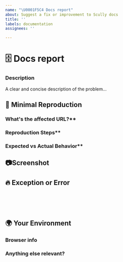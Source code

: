 ```yaml
---
name: "\U0001F5C4️ Docs report"
about: Suggest a fix or improvement to Scully docs
title: ''
labels: documentation
assignees: ''

---
```


# 🗄️ Docs report

### Description

<!-- ✍️edit:--> A clear and concise description of the problem...

## 🔬 Minimal Reproduction

### What's the affected URL?**
<!-- ✍️edit:--> 

### Reproduction Steps**
<!-- If applicable please list the steps to take to reproduce the issue -->
<!-- ✍️edit:-->

### Expected vs Actual Behavior**
<!-- If applicable please describe the difference between the expected and actual behavior after following the repro steps. -->
<!-- ✍️edit:-->


## 📷Screenshot
<!-- Often a screenshot can help to capture the issue better than a long description. -->
<!-- ✍️upload a screenshot:-->


## 🔥 Exception or Error
<pre><code>
<!-- If the issue is accompanied by an exception or an error, please share it below: -->
<!-- ✍️-->

</code></pre>


## 🌍  Your Environment

### Browser info
<!-- ✍️Is this a browser specific issue? If so, please specify the device, browser, and version. -->

### Anything else relevant?
<!-- ✍️Please provide additional info if necessary. -->

